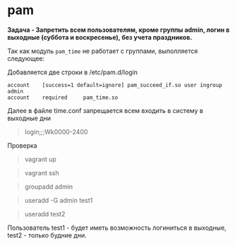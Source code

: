 # pam

**Задача - Запретить всем пользователям, кроме группы admin, логин в выходные (суббота и воскресенье), без учета праздников.**

Так как модуль `pam_time` не работает с группами, выполляется следующее:

Добавляется две строки в /etc/pam.d/login

```
account    [success=1 default=ignore] pam_succeed_if.so user ingroup admin
account    required     pam_time.so
```

Далее в файле time.conf запрещается всем входить в систему в выходные дни

>login;*;*;Wk0000-2400

Проверка

>vagrant up

>vagrant ssh

>groupadd admin

>useradd -G admin test1

>useradd test2

Пользователь test1 - будет иметь возможность логиниться в выходные, test2 - только будние дни.
